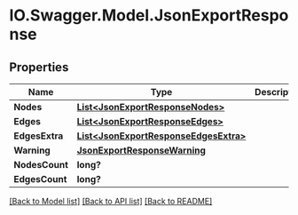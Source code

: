 # IO.Swagger.Model.JsonExportResponse
## Properties

Name | Type | Description | Notes
------------ | ------------- | ------------- | -------------
**Nodes** | [**List&lt;JsonExportResponseNodes&gt;**](JsonExportResponseNodes.md) |  | [optional] 
**Edges** | [**List&lt;JsonExportResponseEdges&gt;**](JsonExportResponseEdges.md) |  | [optional] 
**EdgesExtra** | [**List&lt;JsonExportResponseEdgesExtra&gt;**](JsonExportResponseEdgesExtra.md) |  | [optional] 
**Warning** | [**JsonExportResponseWarning**](JsonExportResponseWarning.md) |  | [optional] 
**NodesCount** | **long?** |  | [optional] 
**EdgesCount** | **long?** |  | [optional] 

[[Back to Model list]](../README.md#documentation-for-models) [[Back to API list]](../README.md#documentation-for-api-endpoints) [[Back to README]](../README.md)

